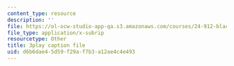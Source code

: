 ```yaml
---
content_type: resource
description: ''
file: https://ol-ocw-studio-app-qa.s3.amazonaws.com/courses/24-912-black-matters-introduction-to-black-studies-spring-2017/d6b6dae45d59f29af7b3a12ae4c4e493_yqE5O1ef1wY.srt
file_type: application/x-subrip
resourcetype: Other
title: 3play caption file
uid: d6b6dae4-5d59-f29a-f7b3-a12ae4c4e493
---
```

